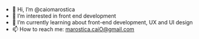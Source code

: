 - 👋 Hi, I’m @caiomarostica
- 👀 I’m interested in front end development
- 🌱 I’m currently learning about front-end development, UX and UI design
- 📫 How to reach me: marostica.caiO@gmail.com

<!---
caiomarostica/caiomarostica is a ✨ special ✨ repository because its `README.md` (this file) appears on your GitHub profile.
You can click the Preview link to take a look at your changes.
--->
